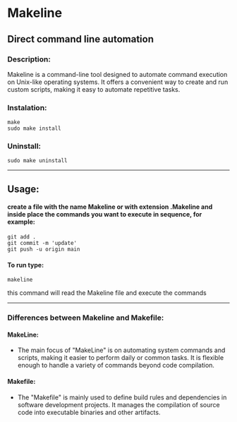# Makeline

## Direct command line automation

### Description:

Makeline is a command-line tool designed to automate command execution on Unix-like operating systems. It offers a convenient way to create and run custom scripts, making it easy to automate repetitive tasks.

### Instalation:

    make
    sudo make install

### Uninstall:

    sudo make uninstall
----------

## Usage:

#### create a file with the name Makeline or with extension .Makeline and inside place the commands you want to execute in sequence, for example:

    git add .
    git commit -m 'update'
    git push -u origin main
    
#### To run type:

    makeline
    
this command will read the Makeline file and execute the commands

----------


### Differences between Makeline and Makefile:

#### MakeLine:

- The main focus of "MakeLine" is on automating system commands and scripts, making it easier to perform daily or common tasks. It is flexible enough to handle a variety of commands beyond code compilation.

#### Makefile:

- The "Makefile" is mainly used to define build rules and dependencies in software development projects. It manages the compilation of source code into executable binaries and other artifacts.


